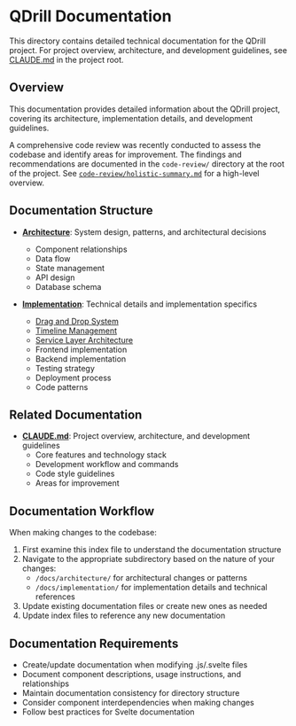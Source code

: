 # QDrill Documentation

This directory contains detailed technical documentation for the QDrill project. For project overview, architecture, and development guidelines, see [CLAUDE.md](../CLAUDE.md) in the project root.

## Overview

This documentation provides detailed information about the QDrill project, covering its architecture, implementation details, and development guidelines.

A comprehensive code review was recently conducted to assess the codebase and identify areas for improvement. The findings and recommendations are documented in the `code-review/` directory at the root of the project. See [`code-review/holistic-summary.md`](../code-review/holistic-summary.md) for a high-level overview.

## Documentation Structure

- **[Architecture](./architecture/)**: System design, patterns, and architectural decisions
  - Component relationships
  - Data flow
  - State management
  - API design
  - Database schema

- **[Implementation](./implementation/)**: Technical details and implementation specifics
  - [Drag and Drop System](./implementation/drag-and-drop.md)
  - [Timeline Management](./implementation/timeline-management.md)
  - [Service Layer Architecture](./implementation/service-layer.md)
  - Frontend implementation
  - Backend implementation
  - Testing strategy
  - Deployment process
  - Code patterns

## Related Documentation

- **[CLAUDE.md](../CLAUDE.md)**: Project overview, architecture, and development guidelines
  - Core features and technology stack
  - Development workflow and commands
  - Code style guidelines
  - Areas for improvement

## Documentation Workflow

When making changes to the codebase:

1. First examine this index file to understand the documentation structure
2. Navigate to the appropriate subdirectory based on the nature of your changes:
   - `/docs/architecture/` for architectural changes or patterns
   - `/docs/implementation/` for implementation details and technical references
3. Update existing documentation files or create new ones as needed
4. Update index files to reference any new documentation

## Documentation Requirements

- Create/update documentation when modifying .js/.svelte files
- Document component descriptions, usage instructions, and relationships
- Maintain documentation consistency for directory structure
- Consider component interdependencies when making changes
- Follow best practices for Svelte documentation